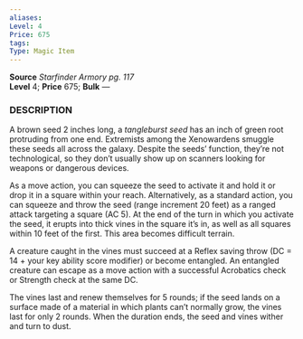 ```yaml
---
aliases: 
Level: 4
Price: 675
tags: 
Type: Magic Item
---
```

**Source** _Starfinder Armory pg. 117_  
**Level** 4; **Price** 675; **Bulk** —

### DESCRIPTION

A brown seed 2 inches long, a _tangleburst seed_ has an inch of green root protruding from one end. Extremists among the Xenowardens smuggle these seeds all across the galaxy. Despite the seeds’ function, they’re not technological, so they don’t usually show up on scanners looking for weapons or dangerous devices.  
  
As a move action, you can squeeze the seed to activate it and hold it or drop it in a square within your reach. Alternatively, as a standard action, you can squeeze and throw the seed (range increment 20 feet) as a ranged attack targeting a square (AC 5). At the end of the turn in which you activate the seed, it erupts into thick vines in the square it’s in, as well as all squares within 10 feet of the first. This area becomes difficult terrain.  
  
A creature caught in the vines must succeed at a Reflex saving throw (DC = 14 + your key ability score modifier) or become entangled. An entangled creature can escape as a move action with a successful Acrobatics check or Strength check at the same DC.  
  
The vines last and renew themselves for 5 rounds; if the seed lands on a surface made of a material in which plants can’t normally grow, the vines last for only 2 rounds. When the duration ends, the seed and vines wither and turn to dust.